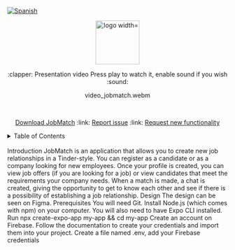 [![Spanish](https://img.shields.io/badge/language-Spanish-blue.svg)](README.md)

<div align="center">
  <p align="center">   
    <image src="https://user-images.githubusercontent.com/98957023/222693439-c7cdb4da-89f0-414c-ac9e-f4a52cd5f800.png"        alt="logo width="200" height="100">
  </p>
:clapper: Presentation video
Press play to watch it, enable sound if you wish :sound:

video_jobmatch.webm

  <br />
  <p align="center">
    <a href="https://drive.google.com/file/d/1UD8evgeo8afK1Zifod-eAc6ROREokwjy/view?usp=share_link" target="_blank" rel="noopener noreferrer">Download JobMatch</a>
    :link:
    <a href="https://github.com/No-Country/C9-47-ft-ReactNative/issues" target="_blank">Report issue</a>
    :link:
    <a href="https://github.com/No-Country/C9-47-ft-ReactNative/issues" target="_blank">Request new functionality</a>
  </p>
</div>
<details>
  <summary>Table of Contents</summary>
  <ol>
    <li><a href="#introduction">Introduction</a></li>       
    <li><a href="#design">Design</a></li>   
    <li><a href="#prerequisites">Prerequisites</a></li>    
    <li><a href="#external-libraries">External Libraries</a></li>
    <li><a href="#features">Features</a></li>
    <li><a href="#qa-testing">QA Testing</a></li>
    <li><a href="#contact">Contact</a></li>
  </ol>
</details>
<br />
Introduction
JobMatch is an application that allows you to create new job relationships in a Tinder-style. You can register as a candidate or as a company looking for new employees.
Once your profile is created, you can view job offers (if you are looking for a job) or view candidates that meet the requirements your company needs.
When a match is made, a chat is created, giving the opportunity to get to know each other and see if there is a possibility of establishing a job relationship.
Design
The design can be seen on Figma.
Prerequisites
You will need Git.
Install Node.js (which comes with npm) on your computer.
You will also need to have Expo CLI installed.
Run npx create-expo-app my-app && cd my-app
Create an account on Firebase.
Follow the documentation to create your credentials and import them into your project.
Create a file named .env, add your Firebase credentials
